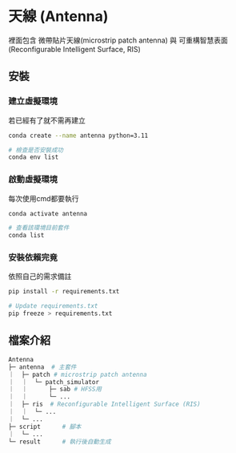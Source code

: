 天線 (Antenna)
===========
裡面包含 微帶貼片天線(microstrip patch antenna) 與 可重構智慧表面(Reconfigurable Intelligent Surface, RIS)

安裝
------

### 建立虛擬環境
若已經有了就不需再建立
```bash
conda create --name antenna python=3.11

# 檢查是否安裝成功
conda env list
```

### 啟動虛擬環境
每次使用cmd都要執行
```bash
conda activate antenna

# 查看該環境目前套件
conda list
```


### 安裝依賴完竟
依照自己的需求備註

```bash
pip install -r requirements.txt

# Update requirements.txt
pip freeze > requirements.txt
```

檔案介紹
-----------

```bash
Antenna
├─ antenna  # 主套件
｜  ├─ patch # microstrip patch antenna
｜  ｜  └─ patch_simulator
｜  ｜      ├─ sab # HFSS用
｜  ｜      └─ ...
｜  ├─ ris  # Reconfigurable Intelligent Surface (RIS)
｜  ｜  └─ ...
｜  └─ ...
├─ script      # 腳本
｜  └─ ...
└─ result      # 執行後自動生成
```